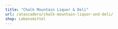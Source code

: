 ```yaml
---
title: "Chalk Mountain Liquor & Deli"
url: /atascadero/chalk-mountain-liquor-und-deli/
shop: Lebensmittel
---
```

